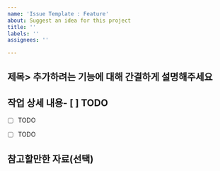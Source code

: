 ```yaml
---
name: 'Issue Template : Feature'
about: Suggest an idea for this project
title: ''
labels: ''
assignees: ''

---
```


## 제목> 추가하려는 기능에 대해 간결하게 설명해주세요


## 작업 상세 내용- [ ] TODO
- [ ] TODO
- [ ] TODO


## 참고할만한 자료(선택)
